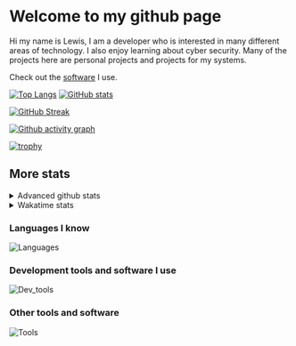 # Welcome to my github page
Hi my name is Lewis, I am a developer who is interested in many different areas of technology. I also enjoy learning about cyber security. Many of the projects here are personal projects and projects for my systems.

Check out the [software](https://github.com/awesomelewis2007/awesomelewis2007/blob/master/software.md) I use.

[![Top Langs](https://github-readme-stats.vercel.app/api/top-langs/?username=awesomelewis2007&hide=html,css&langs_count=10&layout=compact&theme=transparent&exclude_repo=GPT-code-repository)](https://github.com/anuraghazra/github-readme-stats) [![GitHub stats](https://github-readme-stats.vercel.app/api?username=awesomelewis2007&show_icons=true&theme=transparent)](https://github.com/anuraghazra/github-readme-stats)

[![GitHub Streak](https://streak-stats.demolab.com?user=Awesomelewis2007&theme=transparent)](https://git.io/streak-stats)

[![Github activity graph](https://github-readme-activity-graph.cyclic.app/graph?username=awesomelewis2007&theme=github-compact)](https://github.com/ashutosh00710/github-readme-activity-graph)

[![trophy](https://github-profile-trophy.vercel.app/?username=awesomelewis2007&theme=darkhub)](https://github.com/ryo-ma/github-profile-trophy)

## More stats
<details close>
<summary>Advanced github stats</summary>
<br>
  
![Metrics](https://raw.githubusercontent.com/awesomelewis2007/awesomelewis2007/master/github-metrics.svg)
  
</details>

<details close>
<summary>Wakatime stats</summary>
<br>

<!--START_SECTION:waka-->

```text
Markdown         5 hrs 9 mins    ██████░░░░░░░░░░░░░░░░░░░   23.83 %
Makefile         3 hrs 14 mins   ███▓░░░░░░░░░░░░░░░░░░░░░   14.96 %
C                3 hrs 2 mins    ███▓░░░░░░░░░░░░░░░░░░░░░   14.03 %
Python           1 hr 43 mins    ██░░░░░░░░░░░░░░░░░░░░░░░   07.98 %
Assembly         1 hr 28 mins    █▓░░░░░░░░░░░░░░░░░░░░░░░   06.79 %
C++              1 hr 17 mins    █▒░░░░░░░░░░░░░░░░░░░░░░░   05.94 %
Rust             1 hr 13 mins    █▒░░░░░░░░░░░░░░░░░░░░░░░   05.67 %
Text             46 mins         █░░░░░░░░░░░░░░░░░░░░░░░░   03.56 %
Other            44 mins         █░░░░░░░░░░░░░░░░░░░░░░░░   03.42 %
```

<!--END_SECTION:waka-->
</details>

### Languages I know
![Languages](https://skillicons.dev/icons?i=python,cpp,cs,c,javascript,nodejs,dotnet,bash,css,html,rust)
### Development tools and software I use
![Dev_tools](https://skillicons.dev/icons?i=git,docker,github,googlecloud,vscode,visualstudio,raspberrypi,linux,powershell,replit)
### Other tools and software
![Tools](https://skillicons.dev/icons?i=blender,ps,pr,ai,xd,figma)
